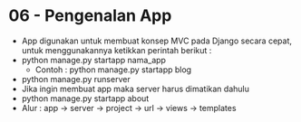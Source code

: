 # 06 - Pengenalan App

- App digunakan untuk membuat konsep MVC pada Django secara cepat, untuk menggunakannya ketikkan perintah berikut :
- python manage.py startapp nama_app
    - Contoh : python manage.py startapp blog
- python manage.py runserver
- Jika ingin membuat app maka server harus dimatikan dahulu
- python manage.py startapp about
- Alur : app -> server -> project -> url -> views -> templates
